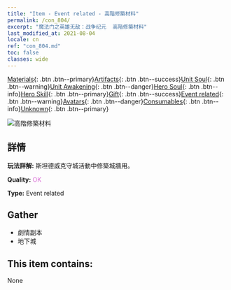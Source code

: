 ```yaml
---
title: "Item - Event related - 高階修築材料"
permalink: /con_804/
excerpt: "魔法门之英雄无敌：战争纪元  高階修築材料"
last_modified_at: 2021-08-04
locale: cn
ref: "con_804.md"
toc: false
classes: wide
---
```

 [Materials](/ItemsCN/){: .btn .btn--primary}[Artifacts](/ItemsCN/Artifacts/){: .btn .btn--success}[Unit Soul](/ItemsCN/UnitSoul/){: .btn .btn--warning}[Unit Awakening](/ItemsCN/UnitAwakening/){: .btn .btn--danger}[Hero Soul](/ItemsCN/HeroSoul/){: .btn .btn--info}[Hero Skill](/ItemsCN/HeroSkill/){: .btn .btn--primary}[Gift](/ItemsCN/Gift/){: .btn .btn--success}[Event related](/ItemsCN/Events/){: .btn .btn--warning}[Avatars](/ItemsCN/Avatars/){: .btn .btn--danger}[Consumables](/ItemsCN/Consumables/){: .btn .btn--info}[Unknown](/ItemsCN/Unknown/){: .btn .btn--primary}

 ![高階修築材料](/images/t/i_3062.png)

## 詳情
 **玩法詳解:** 斯坦德威克守城活動中修築城牆用。

 **Quality:** <span style="color: #DA70D6">OK</span>

 **Type:** Event related

## Gather

*    劇情副本 
*    地下城 

## This item contains:

  None


